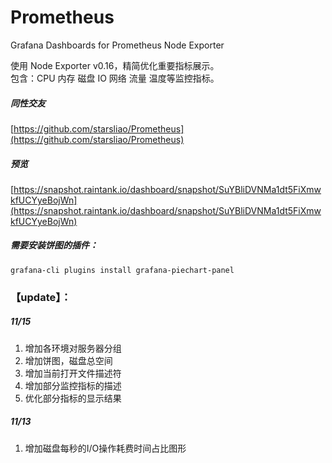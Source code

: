 # Prometheus
Grafana Dashboards for Prometheus Node Exporter  

使用 Node Exporter v0.16，精简优化重要指标展示。  
包含：CPU 内存 磁盘 IO 网络 流量 温度等监控指标。  
##### 同性交友
[https://github.com/starsliao/Prometheus](https://github.com/starsliao/Prometheus)
##### 预览
[https://snapshot.raintank.io/dashboard/snapshot/SuYBliDVNMa1dt5FiXmwkfUCYyeBojWn](https://snapshot.raintank.io/dashboard/snapshot/SuYBliDVNMa1dt5FiXmwkfUCYyeBojWn)
##### 需要安装饼图的插件：
```
grafana-cli plugins install grafana-piechart-panel
```
### 【update】：
##### 11/15  
1. 增加各环境对服务器分组
2. 增加饼图，磁盘总空间
3. 增加当前打开文件描述符
4. 增加部分监控指标的描述
5. 优化部分指标的显示结果
##### 11/13  
1. 增加磁盘每秒的I/O操作耗费时间占比图形
